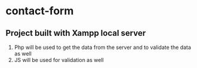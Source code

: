 # contact-form 

## Project built with Xampp local server
1. Php will be used to get the data from the server and to validate the data as well
1. JS will be used for validation as well
